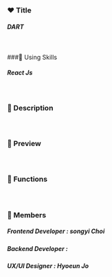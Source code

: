 ### ❤️ Title

##### DART

</br>

###🧡 Using Skills

##### React Js

</br>

### 💛 Description

#####

</br>

### 💚 Preview

#####

</br>

### 💙 Functions

#####

</br>

### 💜 Members

##### Frontend Developer : songyi Choi

##### Backend Developer :

##### UX/UI Designer : Hyoeun Jo
